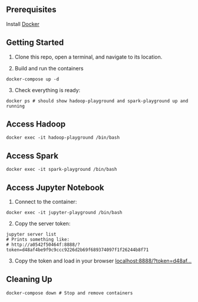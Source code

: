 ## Prerequisites

Install [Docker](https://docker.com/get-started)

## Getting Started

1. Clone this repo, open a terminal, and navigate to its location. 

2.  Build and run the containers
```shell
docker-compose up -d
```
3. Check everything is ready:
```shell
docker ps # should show hadoop-playground and spark-playground up and running
```
## Access Hadoop
```shell
docker exec -it hadoop-playground /bin/bash
```


## Access Spark
```shell
docker exec -it spark-playground /bin/bash
```

## Access Jupyter Notebook

1. Connect to the container:
```shell
docker exec -it jupyter-playground /bin/bash
```

2. Copy the server token:
```shell
jupyter server list
# Prints something like:
# http://a0542f50464f:8888/?token=d48af4be9f9c9ccc9226d2b69f689374097f1f26244b8f71
```

3. Copy the token and load in your browser [localhost:8888/?token=d48af...]()
## Cleaning Up
```shell
docker-compose down # Stop and remove containers
```

